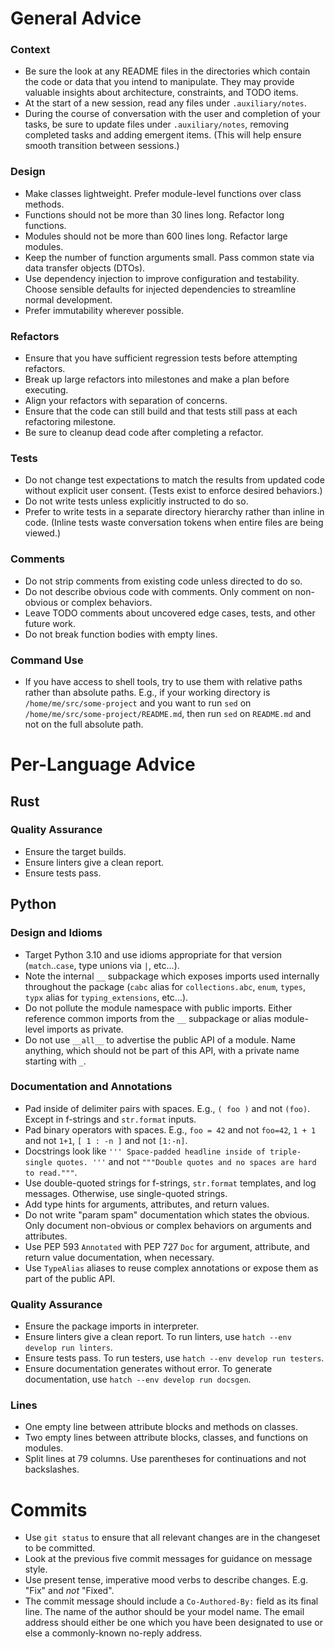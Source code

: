 # General Advice

### Context

- Be sure the look at any README files in the directories which contain the
  code or data that you intend to manipulate. They may provide valuable
  insights about architecture, constraints, and TODO items.
- At the start of a new session, read any files under `.auxiliary/notes`.
- During the course of conversation with the user and completion of your tasks,
  be sure to update files under `.auxiliary/notes`, removing completed tasks
  and adding emergent items. (This will help ensure smooth transition between
  sessions.)

### Design

- Make classes lightweight. Prefer module-level functions over class methods.
- Functions should not be more than 30 lines long. Refactor long functions.
- Modules should not be more than 600 lines long. Refactor large modules.
- Keep the number of function arguments small. Pass common state via
  data transfer objects (DTOs).
- Use dependency injection to improve configuration and testability. Choose
  sensible defaults for injected dependencies to streamline normal development.
- Prefer immutability wherever possible.

### Refactors

- Ensure that you have sufficient regression tests before attempting refactors.
- Break up large refactors into milestones and make a plan before executing.
- Align your refactors with separation of concerns.
- Ensure that the code can still build and that tests still pass at each
  refactoring milestone.
- Be sure to cleanup dead code after completing a refactor.

### Tests

- Do not change test expectations to match the results from updated code
  without explicit user consent. (Tests exist to enforce desired behaviors.)
- Do not write tests unless explicitly instructed to do so.
- Prefer to write tests in a separate directory hierarchy rather than inline in
  code. (Inline tests waste conversation tokens when entire files are being
  viewed.)

### Comments

- Do not strip comments from existing code unless directed to do so.
- Do not describe obvious code with comments. Only comment on non-obvious or
  complex behaviors.
- Leave TODO comments about uncovered edge cases, tests, and other future work.
- Do not break function bodies with empty lines.

### Command Use

- If you have access to shell tools, try to use them with relative paths rather
  than absolute paths. E.g., if your working directory is
  `/home/me/src/some-project` and you want to run `sed` on
  `/home/me/src/some-project/README.md`, then run `sed` on `README.md` and not
  on the full absolute path.

# Per-Language Advice

## Rust

### Quality Assurance

- Ensure the target builds.
- Ensure linters give a clean report.
- Ensure tests pass.

## Python

### Design and Idioms

- Target Python 3.10 and use idioms appropriate for that version
  (`match`..`case`, type unions via `|`, etc...).
- Note the internal `__` subpackage which exposes imports used internally
  throughout the package (`cabc` alias for `collections.abc`, `enum`, `types`,
  `typx` alias for `typing_extensions`, etc...).
- Do not pollute the module namespace with public imports. Either reference
  common imports from the `__` subpackage or alias module-level imports as
  private.
- Do not use `__all__` to advertise the public API of a module. Name anything,
  which should not be part of this API, with a private name starting with `_`.

### Documentation and Annotations

- Pad inside of delimiter pairs with spaces. E.g., `( foo )` and not `(foo)`.
  Except in f-strings and `str.format` inputs.
- Pad binary operators with spaces. E.g., `foo = 42` and not `foo=42`, `1 + 1`
  and not `1+1`, `[ 1 : -n ]` and not `[1:-n]`.
- Docstrings look like `''' Space-padded headline inside of triple-single
  quotes. '''` and not `"""Double quotes and no spaces are hard to read."""`.
- Use double-quoted strings for f-strings, `str.format` templates, and log
  messages. Otherwise, use single-quoted strings.
- Add type hints for arguments, attributes, and return values.
- Do not write "param spam" documentation which states the obvious. Only
  document non-obvious or complex behaviors on arguments and attributes.
- Use PEP 593 `Annotated` with PEP 727 `Doc` for argument, attribute, and
  return value documentation, when necessary.
- Use `TypeAlias` aliases to reuse complex annotations or expose them as part
  of the public API.

### Quality Assurance

- Ensure the package imports in interpreter.
- Ensure linters give a clean report.
  To run linters, use `hatch --env develop run linters`.
- Ensure tests pass.
  To run testers, use `hatch --env develop run testers`.
- Ensure documentation generates without error.
  To generate documentation, use `hatch --env develop run docsgen`.

### Lines

- One empty line between attribute blocks and methods on classes.
- Two empty lines between attribute blocks, classes, and functions on modules.
- Split lines at 79 columns. Use parentheses for continuations and not
  backslashes.

# Commits

- Use `git status` to ensure that all relevant changes are in the changeset to
  be committed.
- Look at the previous five commit messages for guidance on message style.
- Use present tense, imperative mood verbs to describe changes. E.g. "Fix" and
  *not* "Fixed".
- The commit message should include a `Co-Authored-By:` field as its final
  line. The name of the author should be your model name. The email address
  should either be one which you have been designated to use or else a
  commonly-known no-reply address.
